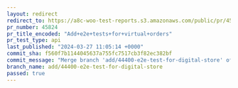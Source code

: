 ```yaml
---
layout: redirect
redirect_to: https://a8c-woo-test-reports.s3.amazonaws.com/public/pr/45824/api/index.html
pr_number: 45824
pr_title_encoded: "Add+e2e+tests+for+virtual+orders"
pr_test_type: api
last_published: "2024-03-27 11:05:14 +0000"
commit_sha: f560f7b1144045637a755fc7517cb3f82ec382bf
commit_message: "Merge branch 'add/44400-e2e-test-for-digital-store' of github.com:woo…"
branch_name: add/44400-e2e-test-for-digital-store
passed: true
---
```

